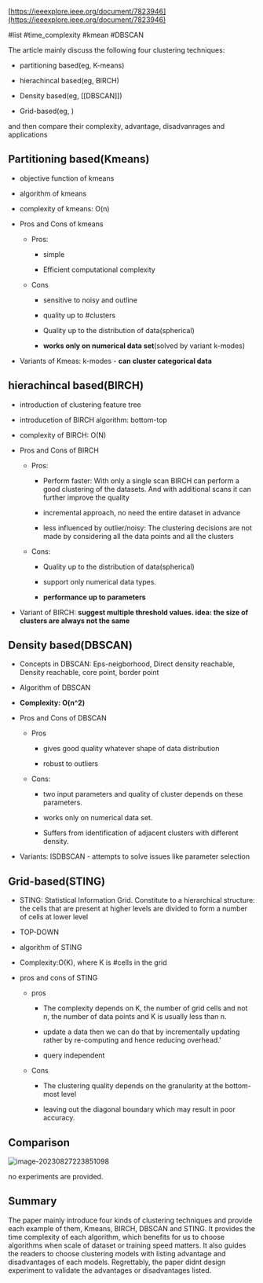 [https://ieeexplore.ieee.org/document/7823946](https://ieeexplore.ieee.org/document/7823946)

#list #time_complexity #kmean #DBSCAN 

The article mainly discuss the following four clustering techniques:

- partitioning based(eg, K-means)
    
- hierachincal based(eg, BIRCH)
    
- Density based(eg, [[DBSCAN]])
    
- Grid-based(eg, )
    

and then compare their complexity, advantage, disadvanrages and applications

## Partitioning based(Kmeans)

- objective function of kmeans
    
- algorithm of kmeans
    
- complexity of kmeans: O(n)
    
- Pros and Cons of kmeans
    
    - Pros:
        
        - simple
            
        - Efficient computational complexity
            
    - Cons
        
        - sensitive to noisy and outline
            
        - quality up to #clusters
            
        - Quality up to the distribution of data(spherical)
            
        - **works only on numerical data set**(solved by variant k-modes)
            
- Variants of Kmeas: k-modes - **can cluster categorical data**
    

## hierachincal based(BIRCH)

- introduction of clustering feature tree
    
- introducetion of BIRCH algorithm: bottom-top
    
- complexity of BIRCH: O(N)
    
- Pros and Cons of BIRCH
    
    - Pros:
        
        - Perform faster: With only a single scan BIRCH can perform a good clustering of the datasets. And with additional scans it can further improve the quality
            
        - incremental approach, no need the entire dataset in advance
            
        - less influenced by outlier/noisy: The clustering decisions are not made by considering all the data points and all the clusters
            
    - Cons:
        
        - Quality up to the distribution of data(spherical)
            
        - support only numerical data types.
            
        - **performance up to parameters**
            
- Variant of BIRCH: **suggest multiple threshold values. idea: the size of clusters are always not the same**
    

## Density based(DBSCAN)

- Concepts in DBSCAN: Eps-neigborhood, Direct density reachable, Density reachable, core point, border point
    
- Algorithm of DBSCAN
    
- **Complexity: O(n^2)**
    
- Pros and Cons of DBSCAN
    
    - Pros
        
        - gives good quality whatever shape of data distribution
            
        - robust to outliers
            
    - Cons:
        
        - two input parameters and quality of cluster depends on these parameters.
            
        - works only on numerical data set.
            
        - Suffers from identification of adjacent clusters with different density.
            
- Variants: ISDBSCAN - attempts to solve issues like parameter selection
    

## Grid-based(STING)

- STING: Statistical Information Grid. Constitute to a hierarchical structure: the cells that are present at higher levels are divided to form a number of cells at lower level
    
- TOP-DOWN
    
- algorithm of STING
    
- Complexity:O(K), where K is #cells in the grid
    
- pros and cons of STING
    
    - pros
        
        - The complexity depends on K, the number of grid cells and not n, the number of data points and K is usually less than n.
            
        - update a data then we can do that by incrementally updating rather by re-computing and hence reducing overhead.'
            
        - query independent
            
    - Cons
        
        - The clustering quality depends on the granularity at the bottom-most level
            
        - leaving out the diagonal boundary which may result in poor accuracy.
            
    

## Comparison

![image-20230827223851098](file:///Users/yun/Library/Application%20Support/typora-user-images/image-20230827223851098.png?lastModify=1695557413)

no experiments are provided.

## Summary

The paper mainly introduce four kinds of clustering techniques and provide each example of them, Kmeans, BIRCH, DBSCAN and STING. It provides the time complexity of each algorithm, which benefits for us to choose algorithms when scale of dataset or training speed matters. It also guides the readers to choose clustering models with listing advantage and disadvantages of each models. Regrettably, the paper didnt design experiment to validate the advantages or disadvantages listed.